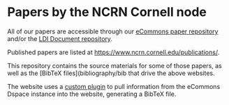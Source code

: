 # Papers by the NCRN Cornell node
All of our papers are accessible through our [eCommons paper repository](https://ecommons.cornell.edu/handle/1813/30503) and/or the [LDI Document repository](https://digitalcommons.ilr.cornell.edu/ldi/).

Published papers are listed at https://www.ncrn.cornell.edu/publications/.

This repository contains the source materials for some of those papers, as well as the [BibTeX files](bibliography/bib that drive the above websites.

The website uses a [custom plugin](https://github.com/ncrncornell/wp-plugins) to pull information from the eCommons Dspace instance into the website, generating a BibTeX file.

